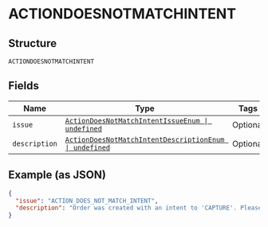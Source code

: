 
# ACTIONDOESNOTMATCHINTENT

## Structure

`ACTIONDOESNOTMATCHINTENT`

## Fields

| Name | Type | Tags | Description |
|  --- | --- | --- | --- |
| `issue` | [`ActionDoesNotMatchIntentIssueEnum \| undefined`](../../doc/models/action-does-not-match-intent-issue-enum.md) | Optional | - |
| `description` | [`ActionDoesNotMatchIntentDescriptionEnum \| undefined`](../../doc/models/action-does-not-match-intent-description-enum.md) | Optional | - |

## Example (as JSON)

```json
{
  "issue": "ACTION_DOES_NOT_MATCH_INTENT",
  "description": "Order was created with an intent to 'CAPTURE'. Please use v2/checkout/orders/order_id/capture to complete the transaction or alternately Create an order with an intent of 'AUTHORIZE'."
}
```

